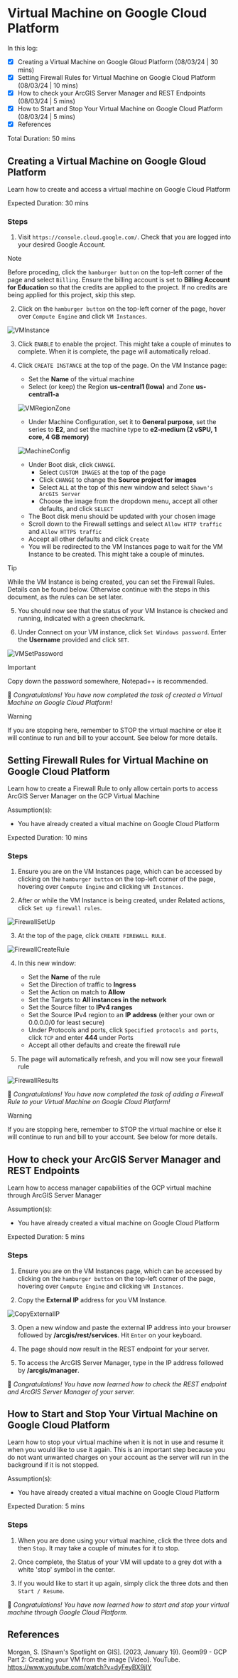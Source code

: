 # Virtual Machine on Google Cloud Platform

In this log:

- [x] Creating a Virtual Machine on Google Gloud Platform (08/03/24 | 30 mins)
- [x] Setting Firewall Rules for Virtual Machine on Google Cloud Platform (08/03/24 | 10 mins)
- [x] How to check your ArcGIS Server Manager and REST Endpoints (08/03/24 | 5 mins)
- [x] How to Start and Stop Your Virtual Machine on Google Cloud Platform (08/03/24 | 5 mins)
- [x] References

Total Duration: 50 mins

## Creating a Virtual Machine on Google Gloud Platform

Learn how to create and access a virtual machine on Google Cloud Platform

Expected Duration: 30 mins

### Steps

1. Visit ```https://console.cloud.google.com/```. Check that you are logged into your desired Google Account.

> [!NOTE] 
> Before proceding, click the ```hamburger button``` on the top-left corner of the page and select ```Billing```. Ensure the billing account is set to **Billing Account for Education** so that the credits are applied to the project. If no credits are being applied for this project, skip this step.

2. Click on the ```hamburger button``` on the top-left corner of the page, hover over ```Compute Engine``` and click ```VM Instances```.

![VMInstance](../images/GCPVM/VMInstance.png)

3. Click ```ENABLE``` to enable the project. This might take a couple of minutes to complete. When it is complete, the page will automatically reload.

4. Click ```CREATE INSTANCE``` at the top of the page. On the VM Instance page:
    - Set the **Name** of the virtual machine
    - Select (or keep) the Region **us-central1 (Iowa)** and Zone **us-central1-a**

    ![VMRegionZone](../images/GCPVM/RegionZone.png)

    - Under Machine Configuration, set it to **General purpose**, set the series to **E2**, and set the machine type to **e2-medium (2 vSPU, 1 core, 4 GB memory)**

    ![MachineConfig](../images/GCPVM/MachineConfig.png)

    - Under Boot disk, click ```CHANGE```. 
        - Select ```CUSTOM IMAGES``` at the top of the page
        - Click ```CHANGE``` to change the **Source project for images**
        - Select ```ALL``` at the top of this new window and select ```Shawn's ArcGIS Server```
        - Choose the image from the dropdown menu, accept all other defaults, and click ```SELECT```
    - The Boot disk menu should be updated with your chosen image
    - Scroll down to the Firewall settings and select ```Allow HTTP traffic``` and ```Allow HTTPS traffic```
    - Accept all other defaults and click ```Create```
    - You will be redirected to the VM Instances page to wait for the VM Instance to be created. This might take a couple of minutes.

> [!TIP]
> While the VM Instance is being created, you can set the Firewall Rules.
> Details can be found below. Otherwise continue with the steps in this document, as the rules can be set later.

5. You should now see that the status of your VM Instance is checked and running, indicated with a green checkmark. 

6. Under Connect on your VM instance, click ```Set Windows password```. Enter the **Username** provided and click ```SET```.

![VMSetPassword](../images/GCPVM/VMSetPassword.png)

> [!IMPORTANT]
> Copy down the password somewhere, Notepad++ is recommended.

:tada: *Congratulations! You have now completed the task of created a Virtual Machine on Google Cloud Platform!*

> [!WARNING]
> If you are stopping here, remember to STOP the virtual machine or else it will continue to run and bill to your account.
> See below for more details.


## Setting Firewall Rules for Virtual Machine on Google Cloud Platform

Learn how to create a Firewall Rule to only allow certain ports to access ArcGIS Server Manager on the GCP Virtual Machine

Assumption(s):
- You have already created a vitual machine on Google Cloud Platform

Expected Duration: 10 mins

### Steps

1. Ensure you are on the VM Instances page, which can be accessed by clicking on the ```hamburger button``` on the top-left corner of the page, hovering over ```Compute Engine``` and clicking ```VM Instances```.

2. After or while the VM Instance is being created, under Related actions, click ```Set up firewall rules```.

![FirewallSetUp](../images/GCPVM/FirewallSetUp.png)

3. At the top of the page, click ```CREATE FIREWALL RULE```. 

![FirewallCreateRule](../images/GCPVM/FirewallCreateRule.png)

4. In this new window:
    - Set the **Name** of the rule
    - Set the Direction of traffic to **Ingress**
    - Set the Action on match to **Allow**
    - Set the Targets to **All instances in the network**
    - Set the Source filter to **IPv4 ranges**
    - Set the Source IPv4 region to an **IP address** (either your own or 0.0.0.0/0 for least secure)
    - Under Protocols and ports, click ```Specified protocols and ports```, click ```TCP``` and enter **444** under Ports
    - Accept all other defaults and create the firewall rule

5. The page will automatically refresh, and you will now see your firewall rule

![FirewallResults](../images/GCPVM/FirewallResults.png)

:tada: *Congratulations! You have now completed the task of adding a Firewall Rule to your Virtual Machine on Google Cloud Platform!*

> [!WARNING]
> If you are stopping here, remember to STOP the virtual machine or else it will continue to run and bill to your account.
> See below for more details.


## How to check your ArcGIS Server Manager and REST Endpoints

Learn how to access manager capabilities of the GCP virtual machine through ArcGIS Server Manager

Assumption(s):
- You have already created a vitual machine on Google Cloud Platform

Expected Duration: 5 mins

### Steps

1. Ensure you are on the VM Instances page, which can be accessed by clicking on the ```hamburger button``` on the top-left corner of the page, hovering over ```Compute Engine``` and clicking ```VM Instances```.

2. Copy the **External IP** address for you VM Instance.

![CopyExternalIP](../images/GCPVM/CopyExternalIP.png)

3. Open a new window and paste the external IP address into your browser followed by **/arcgis/rest/services**. Hit ```Enter``` on your keyboard.

4. The page should now result in the REST endpoint for your server.

5. To access the ArcGIS Server Manager, type in the IP address followed by **/arcgis/manager**.

:tada: *Congratulations! You have now learned how to check the REST endpoint and ArcGIS Server Manager of your server.*


## How to Start and Stop Your Virtual Machine on Google Cloud Platform

Learn how to stop your virtual machine when it is not in use and resume it when you would like to use it again. This is an important step because you do not want unwanted charges on your account as the server will run in the background if it is not stopped.

Assumption(s):
- You have already created a vitual machine on Google Cloud Platform

Expected Duration: 5 mins

### Steps

1. When you are done using your virtual machine, click the three dots and then ```Stop```. It may take a couple of minutes for it to stop.

2. Once complete, the Status of your VM will update to a grey dot with a white 'stop' symbol in the center.

3. If you would like to start it up again, simply click the three dots and then ```Start / Resume```.

:tada: *Congratulations! You have now learned how to start and stop your virtual machine through Google Cloud Platform.*


## References

Morgan, S. [Shawn's Spotlight on GIS]. (2023, January 19). Geom99 - GCP Part 2: Creating your VM from the image [Video]. YouTube. https://www.youtube.com/watch?v=dyFeyBX9jIY